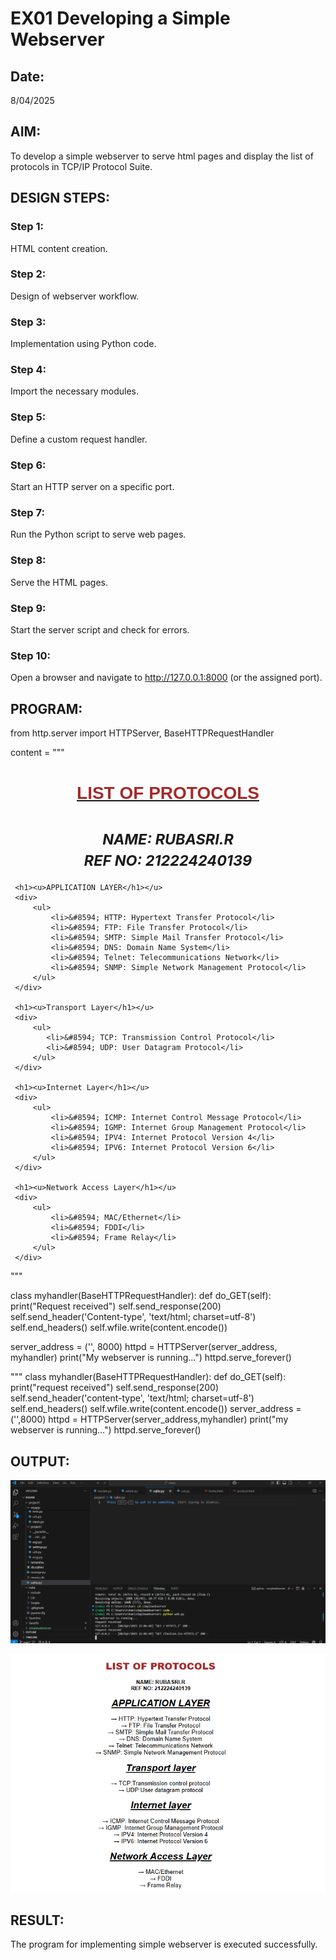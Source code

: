 # EX01 Developing a Simple Webserver
## Date:
8/04/2025
## AIM:
To develop a simple webserver to serve html pages and display the list of protocols in TCP/IP Protocol Suite.

## DESIGN STEPS:
### Step 1: 
HTML content creation.

### Step 2:
Design of webserver workflow.

### Step 3:
Implementation using Python code.

### Step 4:
Import the necessary modules.

### Step 5:
Define a custom request handler.

### Step 6:
Start an HTTP server on a specific port.

### Step 7:
Run the Python script to serve web pages.

### Step 8:
Serve the HTML pages.

### Step 9:
Start the server script and check for errors.

### Step 10:
Open a browser and navigate to http://127.0.0.1:8000 (or the assigned port).

## PROGRAM:
from http.server import HTTPServer, BaseHTTPRequestHandler

content = """
<html>
 <head>
     <title>PROTOCOLS</title>
 </head>
 <body>
    <center><h1><b><u><font face="Arial"><font color= brown>LIST OF PROTOCOLS</u></b></h1></center></font></font>
     <h1>
        <center><i><small>    NAME: RUBASRI.R<br> 
         REF NO: 212224240139</center></i></small>
     </h1>
    
     <h1><u>APPLICATION LAYER</h1></u>
     <div>
         <ul>
             <li>&#8594; HTTP: Hypertext Transfer Protocol</li>
             <li>&#8594; FTP: File Transfer Protocol</li>
             <li>&#8594; SMTP: Simple Mail Transfer Protocol</li>
             <li>&#8594; DNS: Domain Name System</li>
             <li>&#8594; Telnet: Telecommunications Network</li>
             <li>&#8594; SNMP: Simple Network Management Protocol</li>
         </ul>
     </div>
     
     <h1><u>Transport Layer</h1></u>
     <div>
         <ul>
            <li>&#8594; TCP: Transmission Control Protocol</li>
            <li>&#8594; UDP: User Datagram Protocol</li>
         </ul>
     </div>
     
     <h1><u>Internet Layer</h1></u>
     <div>
         <ul>
             <li>&#8594; ICMP: Internet Control Message Protocol</li>
             <li>&#8594; IGMP: Internet Group Management Protocol</li>
             <li>&#8594; IPV4: Internet Protocol Version 4</li>
             <li>&#8594; IPV6: Internet Protocol Version 6</li>
         </ul>
     </div>
     
     <h1><u>Network Access Layer</h1></u>
     <div>
         <ul>
             <li>&#8594; MAC/Ethernet</li>
             <li>&#8594; FDDI</li>
             <li>&#8594; Frame Relay</li>
         </ul>
     </div>
  
 </body>
</html>
"""

class myhandler(BaseHTTPRequestHandler):
    def do_GET(self):
        print("Request received")
        self.send_response(200)
        self.send_header('Content-type', 'text/html; charset=utf-8')
        self.end_headers()
        self.wfile.write(content.encode())

server_address = ('', 8000)
httpd = HTTPServer(server_address, myhandler)
print("My webserver is running...")
httpd.serve_forever()

 """
 class myhandler(BaseHTTPRequestHandler):
     def do_GET(self):
         print("request received")
         self.send_response(200)
         self.send_header('content-type', 'text/html; charset=utf-8')
         self.end_headers()
         self.wfile.write(content.encode())
 server_address = ('',8000)
 httpd = HTTPServer(server_address,myhandler)
 print("my webserver is running...")
 httpd.serve_forever()

         

## OUTPUT:
![alt text](<Screenshot 2025-04-08 220842.png>)

![alt text](<Screenshot 2025-04-10 201123.png>)





## RESULT:
The program for implementing simple webserver is executed successfully.
